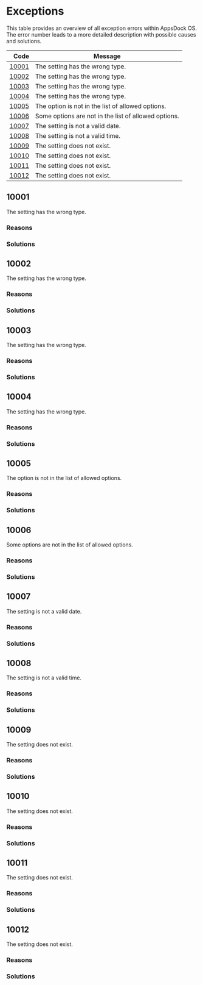 
# Exceptions

This table provides an overview of all exception errors within AppsDock OS. The error number leads to a more detailed description with possible causes and solutions.

| Code | Message
| ---: | -------
| [10001](#10001) | The setting has the wrong type.
| [10002](#10002) | The setting has the wrong type.
| [10003](#10003) | The setting has the wrong type.
| [10004](#10004) | The setting has the wrong type.
| [10005](#10005) | The option is not in the list of allowed options.
| [10006](#10006) | Some options are not in the list of allowed options.
| [10007](#10007) | The setting is not a valid date.
| [10008](#10008) | The setting is not a valid time.
| [10009](#10009) | The setting does not exist.
| [10010](#10010) | The setting does not exist.
| [10011](#10011) | The setting does not exist.
| [10012](#10012) | The setting does not exist.

## 10001

The setting has the wrong type.

### Reasons



### Solutions



## 10002

The setting has the wrong type.

### Reasons



### Solutions



## 10003

The setting has the wrong type.

### Reasons



### Solutions



## 10004

The setting has the wrong type.

### Reasons



### Solutions



## 10005

The option is not in the list of allowed options.

### Reasons



### Solutions



## 10006

Some options are not in the list of allowed options.

### Reasons



### Solutions



## 10007

The setting is not a valid date.

### Reasons



### Solutions



## 10008

The setting is not a valid time.

### Reasons



### Solutions



## 10009

The setting does not exist.

### Reasons



### Solutions



## 10010

The setting does not exist.

### Reasons



### Solutions



## 10011

The setting does not exist.

### Reasons



### Solutions



## 10012

The setting does not exist.

### Reasons



### Solutions


